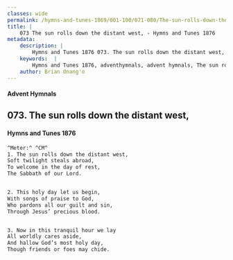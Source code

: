 ```yaml
---
classes: wide
permalink: /hymns-and-tunes-1869/001-100/071-080/The-sun-rolls-down-the-distant-west,/
title: |
    073 The sun rolls down the distant west, - Hymns and Tunes 1876
metadata:
    description: |
        Hymns and Tunes 1876 073. The sun rolls down the distant west,. Soft twilight steals abroad, To welcome in the day of rest, The Sabbath of our Lord. 
    keywords:  |
        Hymns and Tunes 1876, adventhymnals, advent hymnals, The sun rolls down the distant west,, Soft twilight steals abroad,, 
    author: Brian Onang'o
---
```


#### Advent Hymnals
## 073. The sun rolls down the distant west,
####  Hymns and Tunes 1876

```txt
^Meter:^ ^CM^
1. The sun rolls down the distant west,
Soft twilight steals abroad,
To welcome in the day of rest,
The Sabbath of our Lord.


2. This holy day let us begin,
With songs of praise to God,
Who pardons all our guilt and sin, 
Through Jesus’ precious blood.


3. Now in this tranquil hour we lay 
All worldly cares aside,
And hallow God’s most holy day,
Though friends or foes may chide.
```